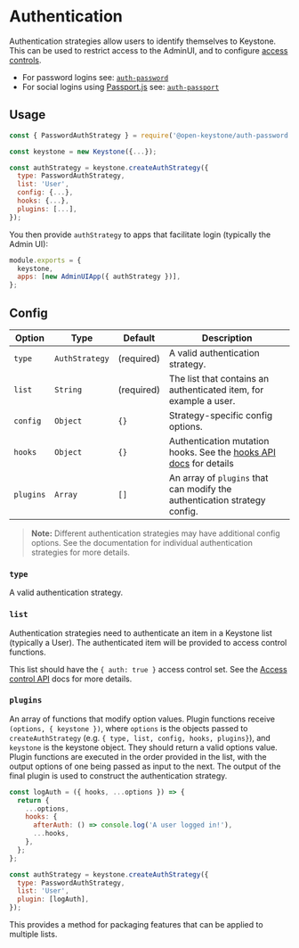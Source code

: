 <!--[meta]
section: api
title: Authentication
order: 5
[meta]-->

# Authentication

Authentication strategies allow users to identify themselves to Keystone.
This can be used to restrict access to the AdminUI, and to configure [access controls](/docs/guides/access-control.md).

- For password logins see: [`auth-password`](/packages/auth-password/README.md)
- For social logins using [Passport.js](http://www.passportjs.org/) see: [`auth-passport`](/packages/auth-passport/README.md)

## Usage

```javascript title=index.js
const { PasswordAuthStrategy } = require('@open-keystone/auth-password');

const keystone = new Keystone({...});

const authStrategy = keystone.createAuthStrategy({
  type: PasswordAuthStrategy,
  list: 'User',
  config: {...},
  hooks: {...},
  plugins: [...],
});
```

You then provide `authStrategy` to apps that facilitate login (typically the Admin UI):

```javascript title=index.js
module.exports = {
  keystone,
  apps: [new AdminUIApp({ authStrategy })],
};
```

## Config

| Option    | Type           | Default    | Description                                                                             |
| --------- | -------------- | ---------- | --------------------------------------------------------------------------------------- |
| `type`    | `AuthStrategy` | (required) | A valid authentication strategy.                                                        |
| `list`    | `String`       | (required) | The list that contains an authenticated item, for example a user.                       |
| `config`  | `Object`       | `{}`       | Strategy-specific config options.                                                       |
| `hooks`   | `Object`       | `{}`       | Authentication mutation hooks. See the [hooks API docs](/docs/api/hooks.md) for details |
| `plugins` | `Array`        | `[]`       | An array of `plugins` that can modify the authentication strategy config.               |

> **Note:** Different authentication strategies may have additional config options. See the documentation for individual authentication strategies for more details.

### `type`

A valid authentication strategy.

### `list`

Authentication strategies need to authenticate an item in a Keystone list (typically a User). The authenticated item will be provided to access control functions.

This list should have the `{ auth: true }` access control set. See the [Access control API](https://www.keystonejs.com/api/access-control) docs for more details.

### `plugins`

An array of functions that modify option values. Plugin functions receive `(options, { keystone })`, where `options` is the objects passed to `createAuthStrategy` (e.g. `{ type, list, config, hooks, plugins}`), and `keystone` is the keystone object. They should return a valid options value. Plugin functions are executed in the order provided in the list, with the output options of one being passed as input to the next. The output of the final plugin is used to construct the authentication strategy.

```javascript
const logAuth = ({ hooks, ...options }) => {
  return {
    ...options,
    hooks: {
      afterAuth: () => console.log('A user logged in!'),
      ...hooks,
    },
  };
};

const authStrategy = keystone.createAuthStrategy({
  type: PasswordAuthStrategy,
  list: 'User',
  plugin: [logAuth],
});
```

This provides a method for packaging features that can be applied to multiple lists.
